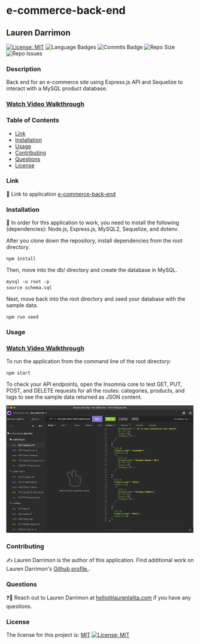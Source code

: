 # e-commerce-back-end
## Lauren Darrimon
[![License: MIT](https://img.shields.io/badge/License-MIT-yellow?style=for-the-badge&logo=appveyor)](https://opensource.org/licenses/MIT) ![Language Badges](https://img.shields.io/github/languages/top/laurenDarrimon/e-commerce-back-end?style=for-the-badge&logo=appveyor) ![Commits Badge](https://img.shields.io/github/last-commit/laurenDarrimon/e-commerce-back-end?style=for-the-badge&logo=appveyor) ![Repo Size](https://img.shields.io/github/repo-size/laurenDarrimon/e-commerce-back-end?style=for-the-badge&logo=appveyor) ![Repo Issues](https://img.shields.io/github/issues/laurenDarrimon/e-commerce-back-end?style=for-the-badge&logo=appveyor)
    
### Description
Back end for an e-commerce site using Express.js API and Sequelize to interact with a MySQL product database.

### [Watch Video Walkthrough](https://drive.google.com/file/d/1O0RjBP43Ao_EWZZaeH5GSV_6-PX0tpwn/view?usp=sharing)

### Table of Contents

* [Link](#link)
* [Installation](#installation)
* [Usage](#usage)
* [Contributing](#contributing)
* [Questions](#questions)
* [License](#license)


### Link 
🔗 
Link to application [e-commerce-back-end](https://github.com/LaurenDarrimon/e-commerce-back-end)


### Installation
🔧
In order for this application to work, you need to install the following (dependencies): 
Node.js, Express.js, MySQL2, Sequelize, and dotenv.  

After you clone down the repository, install dependencies from the root directory. 

~~~
npm install 
~~~

Then, move into the db/ directory and create the database in MySQL. 
~~~
mysql -u root -p
source schema.sql
~~~

Next, move back into the root directory and seed your database with the sample data. 
~~~
npm run seed
~~~


### Usage 

### [Watch Video Walkthrough](https://drive.google.com/file/d/1O0RjBP43Ao_EWZZaeH5GSV_6-PX0tpwn/view?usp=sharing)

To run the application from the command line of the root directory: 

~~~
npm start
~~~

To check your API endpoints, open the Insomnia core to test GET, PUT, POST, and DELETE requests for all the routes: categories, products, and tags to see the sample data returned as JSON content. 

![result data displayed in Insomnia core](assets/images/insomnia-results.jpg)


### Contributing 
✍️ 
Lauren Darrimon is the author of this application. Find additional work on Lauren Darrimon's [Github profile.](http://github.com/laurenDarrimon).

### Questions
❓💌
Reach out to Lauren Darrimon at hello@laurenlalita.com if you have any questions. 

### License
The license for this project is: [MIT](https://opensource.org/licenses/MIT)
[![License: MIT](https://img.shields.io/badge/License-MIT-yellow?style=for-the-badge&logo=appveyor)](https://opensource.org/licenses/MIT)
